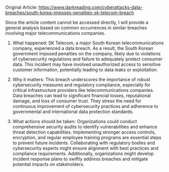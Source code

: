 Original Article: https://www.darkreading.com/cyberattacks-data-breaches/south-korea-imposes-penalties-sk-telecom-breach

Since the article content cannot be accessed directly, I will provide a general analysis based on common occurrences in similar breaches involving major telecommunications companies.

1) What happened: SK Telecom, a major South Korean telecommunications company, experienced a data breach. As a result, the South Korean government imposed penalties on the company, likely due to violations of cybersecurity regulations and failure to adequately protect consumer data. This incident may have involved unauthorized access to sensitive customer information, potentially leading to data leaks or exploitation.

2) Why it matters: This breach underscores the importance of robust cybersecurity measures and regulatory compliance, especially for critical infrastructure providers like telecommunications companies. Data breaches can lead to significant financial losses, reputational damage, and loss of consumer trust. They stress the need for continuous improvement of cybersecurity practices and adherence to governmental and international data protection standards.

3) What actions should be taken: Organizations could conduct comprehensive security audits to identify vulnerabilities and enhance threat detection capabilities. Implementing stronger access controls, encryption, and regular employee training programs are essential steps to prevent future incidents. Collaborating with regulatory bodies and cybersecurity experts might ensure alignment with best practices and compliance requirements. Additionally, organizations might develop incident response plans to swiftly address breaches and mitigate potential impacts on stakeholders.